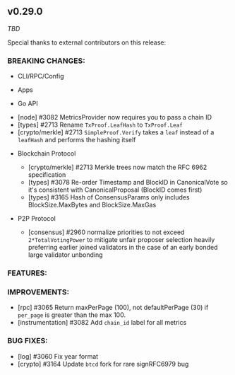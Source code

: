 ## v0.29.0

*TBD*

Special thanks to external contributors on this release:

### BREAKING CHANGES:

* CLI/RPC/Config

* Apps

* Go API
- [node] \#3082 MetricsProvider now requires you to pass a chain ID
- [types] \#2713 Rename `TxProof.LeafHash` to `TxProof.Leaf`
- [crypto/merkle] \#2713 `SimpleProof.Verify` takes a `leaf` instead of a
  `leafHash` and performs the hashing itself

* Blockchain Protocol
  * [crypto/merkle] \#2713 Merkle trees now match the RFC 6962 specification
  * [types] \#3078 Re-order Timestamp and BlockID in CanonicalVote so it's
    consistent with CanonicalProposal (BlockID comes
    first)
  * [types] \#3165 Hash of ConsensusParams only includes BlockSize.MaxBytes and
    BlockSize.MaxGas

* P2P Protocol
  - [consensus] \#2960 normalize priorities to not exceed `2*TotalVotingPower` to mitigate unfair proposer selection
    heavily preferring earlier joined validators in the case of an early bonded large validator unbonding

### FEATURES:

### IMPROVEMENTS:
- [rpc] \#3065 Return maxPerPage (100), not defaultPerPage (30) if `per_page` is greater than the max 100.
- [instrumentation] \#3082 Add `chain_id` label for all metrics

### BUG FIXES:
- [log] \#3060 Fix year format
- [crypto] \#3164 Update `btcd` fork for rare signRFC6979 bug
